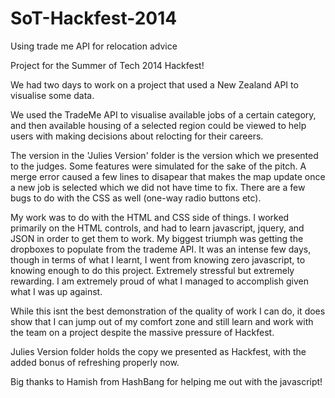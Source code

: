 SoT-Hackfest-2014
=================

Using trade me API for relocation advice

Project for the Summer of Tech 2014 Hackfest!

We had two days to work on a project that used a New Zealand API to visualise some data.

We used the TradeMe API to visualise available jobs of a certain category, and then available housing of a selected region could be viewed to help users with making decisions about relocting for their careers.

The version in the 'Julies Version' folder is the version which we presented to the judges. Some features were simulated for the sake of the pitch.
A merge error caused a few lines to disapear that makes the map update once a new job is selected which we did not have time to fix. There are a few bugs to do with the CSS as well (one-way radio buttons etc).

My work was to do with the HTML and CSS side of things. I worked primarily on the HTML controls, and had to learn javascript, jquery, and JSON in order to get them to work. My biggest triumph was getting the dropboxes to populate from the trademe API. It was an intense few days, though in terms of what I learnt, I went from knowing zero javascript, to knowing enough to do this project. Extremely stressful but extremely rewarding. I am extremely proud of what I managed to accomplish given what I was up against.

While this isnt the best demonstration of the quality of work I can do, it does show that I can jump out of my comfort zone and still learn and work with the team on a project despite the massive pressure of Hackfest.

Julies Version folder holds the copy we presented as Hackfest, with the added bonus of refreshing properly now.

Big thanks to Hamish from HashBang for helping me out with the javascript!
